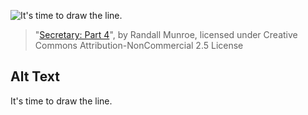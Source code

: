 ![It's time to draw the line.](https://imgs.xkcd.com/comics/secretary_part_4.png)
> "[Secretary: Part 4](https://xkcd.com/497/)", by Randall Munroe, licensed under Creative Commons Attribution-NonCommercial 2.5 License

## Alt Text
It's time to draw the line.
